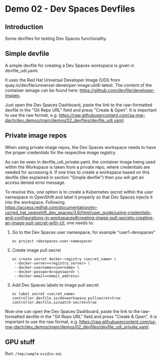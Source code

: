 # Demo 02 - Dev Spaces Devfiles

## Introduction
Some devfiles for testing Dev Spaces functionality.

## Simple devfile
A simple devfile for creating a Dev Spaces workspace is given in devfile_udi.yaml.

It uses the Red Hat Universal Developer Image (UDI) from quay.io/devfile/universal-developer-image:ubi8-latest. The content of the container iamage can be found here: https://github.com/devfile/developer-images.

Just open the Dev Spaces Dashboard, paste the link to the raw-formatted devfile in the "Git Repo URL" field and press "Create & Open". It is important to use the raw format, e.g. https://raw.githubusercontent.com/sa-mw-dach/dev_demos/main/demos/02_devfiles/devfile_udi.yaml.


## Private image repos
When using private image repos, the Dev Spaces workspace needs to have the proper credentials for the respective image registry.

As can be seen in devfile_udi_private.yaml, the container image being used within the Workspace is taken from a private repo, where credentials are needed for accessing it. If one tries to create a workspace based on this devfile (like explained in section "Simple devfile") then you will get an access denied error message.

To resolve this, one option is to create a Kubernetes secret within the user namespace in OpenShift and label it properly so that Dev Spaces injects it into the workspace. Following https://access.redhat.com/documentation/en-us/red_hat_openshift_dev_spaces/3.6/html/user_guide/using-credentials-and-configurations-in-workspaces#creating-image-pull-secrets-creating-an-image-pull-secret-with-cli, one needs to:

1) Go to the Dev Spaces user namespace, for example "user1-devspaces"
   ```
   oc project <devspaces-user-namespace>
   ```
2) Create image pull secret
   ```
   oc create secret docker-registry <secret_name> \
    --docker-server=<registry_server> \
    --docker-username=<username> \
    --docker-password=<password> \
    --docker-email=<email_address>
   ```
3) Add Dev Spaces labels to image pull secret
   ```
   oc label secret <secret_name> controller.devfile.io/devworkspace_pullsecret=true controller.devfile.io/watch-secret=true
   ```

Now one can open the Dev Spaces Dashboard, paste the link to the raw-formatted devfile in the "Git Repo URL" field and press "Create & Open". It is important to use the raw format, e.g. https://raw.githubusercontent.com/sa-mw-dach/dev_demos/main/demos/02_devfiles/devfile_udi_private.yaml.

## GPU stuff
Run:
`/tmp/sample`
`nvidia-smi`
